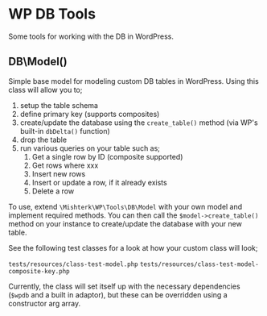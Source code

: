 # WP DB Tools

Some tools for working with the DB in WordPress.

## DB\Model()

Simple base model for modeling custom DB tables in WordPress. Using this class will allow you to; 

1. setup the table schema
2. define primary key (supports composites)
3. create/update the database using the `create_table()` method (via WP's built-in `dbDelta()` function)
4. drop the table
5. run various queries on your table such as;
    1. Get a single row by ID (composite supported)
    1. Get rows where xxx
    2. Insert new rows
    1. Insert or update a row, if it already exists
    3. Delete a row

To use, extend `\Mishterk\WP\Tools\DB\Model` with your own model and implement required methods. You can then call the 
`$model->create_table()` method on your instance to create/update the database with your new table.

See the following test classes for a look at how your custom class will look;

`tests/resources/class-test-model.php`
`tests/resources/class-test-model-composite-key.php`

Currently, the class will set itself up with the necessary dependencies (`$wpdb` and a built in adaptor), but these can
be overridden using a constructor arg array. 